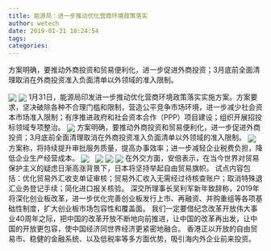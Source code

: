 ```yaml
---
title: 能源局：进一步推动优化营商环境政策落实
author: wetech
date: 2019-01-31 18:24:54
tags: 
categories: 
---
```

方案明确，要推动外商投资和贸易便利化，进一步促进外商投资；3月底前全面清理取消在外商投资准入负面清单以外领域的准入限制。
<!-- more -->
<img align="center" border="0" src="https://imgcdn.yicai.com/uppics/images/2019/01/dab03ad812fa6ccffc726b7ff7f2a620.jpg" />
<img align="center" border="0" src="https://imgcdn.yicai.com/uppics/images/2019/01/125c9796bc330dbd589fc4379bfeb48d.jpg" />
1月31日，能源局印发进一步推动优化营商环境政策落实实施方案。方案要求，坚决破除各种不合理门槛和限制，营造公平竞争市场环境，进一步减少社会资本市场准入限制；有序推进政府和社会资本合作（PPP）项目建设；组织开展招投标领域专项整治。
<img align="center" border="0" src="https://imgcdn.yicai.com/uppics/images/2019/01/506e74470fdbe1fed26a48d19b6e7cc5.jpg" />
方案明确，要推动外商投资和贸易便利化，进一步促进外商投资；3月底前全面清理取消在外商投资准入负面清单以外领域的准入限制。
<img align="center" border="0" src="https://imgcdn.yicai.com/uppics/images/2019/01/abd763cafb9edc550471676cc59839e9.jpg" />
方案称，将持续提升审批服务质量，提高办事效率；进一步减轻企业税费负担，降低企业生产经营成本。
<img align="center" border="0" src="https://imgcdn.yicai.com/uppics/images/2019/01/fc259ece0c668c71bc0aa42b84ff247f.jpg" />
 
<img align="center" border="0" src="https://imgcdn.yicai.com/uppics/images/2019/01/41e49129987cd2a03c4f8185716b56b5.jpg" />
 
<img align="center" border="0" src="https://imgcdn.yicai.com/uppics/images/2019/01/92e00c9aaf58d3e90d9229dfb52ec6ff.jpg" />
 
<img align="center" border="0" src="https://imgcdn.yicai.com/uppics/images/2019/01/40990b22774bcbfaba05dba15fefd39d.jpg" />
在外交方面，安倍表示，在当今世界对贸易保护主义的疑虑日渐高涨背景下，日本将坚持举起自由贸易旗帜。
试点内容包括：优化贸易外汇收支单证审核；贸易外汇收入无需经过待核查账户；取消特殊退汇业务登记手续；简化进口报关核验。
深交所理事长吴利军新年致辞称，2019年将深化创业板改革，进一步优化完善创业板发行上市、再融资、并购重组等各项基础性制度，扩大创业板市场包容性和覆盖面。
我们一定要借纪念改革开放伟大事业40周年之际，把中国的改革开放不断地向前推进，让中国的改革再出发，让中国的开放更包容，使中国经济同世界经济更紧密地融合。
香港正以开放的自由贸易市、稳健的金融系统、以及低税率等多方面优势，吸引海内外企业前来投资。
